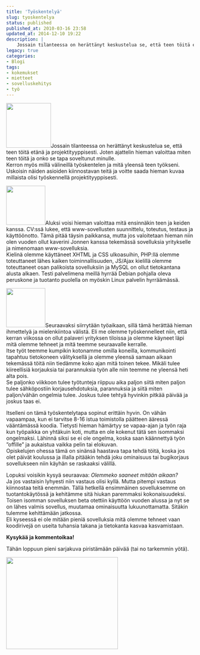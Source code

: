 ```yaml
---
title: 'Työskentelyä'
slug: tyoskentelya
status: published
published_at: 2010-03-16 23:58
updated_at: 2014-12-10 19:22
description: |
    Jossain tilanteessa on herättänyt keskustelua se, että teen töitä etänä ja projektityyppisesti. Joten ajattelin hieman valoittaa miten teen töitä ja onko se tapa soveltunut minulle. Kerron myös millä välineillä työskentelen ja mitä yleensä teen työkseni. Uskoisin näiden asioiden kiinnostavan teitä ja voitte saada hieman kuvaa millaista olisi työskennellä projektityyppisesti. Aluksi voisi hieman valoittaa mitä ensinnäkin… Jatka lukemista Työskentelyä
legacy: true
categories:
- Blogi
tags:
- kokemukset
- mietteet
- sovelluskehitys
- työ
---
```


<p><img loading="lazy" decoding="async" class="size-thumbnail wp-image-966 alignleft" title="Work" src="https://cdn.markokaartinen.net/uploads/2010/03/admin-150x150.png" alt="" width="120" height="120" />Jossain tilanteessa on herättänyt keskustelua se, että teen töitä etänä ja projektityyppisesti. Joten ajattelin hieman valoittaa miten teen töitä ja onko se tapa soveltunut minulle.<br />
Kerron myös millä välineillä työskentelen ja mitä yleensä teen työkseni. Uskoisin näiden asioiden kiinnostavan teitä ja voitte saada hieman kuvaa millaista olisi työskennellä projektityyppisesti.</p>
<p><img loading="lazy" decoding="async" class="alignright size-thumbnail wp-image-351" title="code" src="https://cdn.markokaartinen.net/uploads/2008/12/995000_46458615-150x150.jpg" alt="" width="105" height="105" />Aluksi voisi hieman valoittaa mitä ensinnäkin teen ja keiden kanssa. CV:ssä lukee, että www-sovellusten suunnittelu, toteutus, testaus ja käyttöönotto. Tämä pitää täysin paikkansa, mutta jos valoitetaan hieman niin olen vuoden ollut kaverini Jonnen kanssa tekemässä sovelluksia yritykselle ja nimenomaan www-sovelluksia.<br />
Kielinä olemme käyttäneet XHTML ja CSS ulkoasuihin, PHP:llä olemme toteuttaneet lähes kaiken toiminnallisuuden, JS/Ajax kielillä olemme toteuttaneet osan palikoista sovelluksiin ja MySQL on ollut tietokantana alusta alkaen. Testi palvelimena meillä hyrrää Debian pohjalla oleva peruskone ja tuotanto puolella on myöskin Linux palvelin hyrräämässä.</p>
<p><img loading="lazy" decoding="async" class="alignright size-thumbnail wp-image-976" title="Kello" src="https://cdn.markokaartinen.net/uploads/2010/03/dali-clock-500x500-150x150.jpg" alt="" width="105" height="105" />Seuraavaksi siirrytään työaikaan, sillä tämä herättää hieman ihmettelyä ja mielenkiintoa välistä. Eli me olemme työskennelleet niin, että kerran viikossa on ollut palaveri yrityksen tiloissa ja olemme käyneet läpi mitä olemme tehneet ja mitä teemme seuraavalle kerralle.<br />
Itse työt teemme kumpikin kotonamme omilla koneilla, kommunikointi tapahtuu tietokoneen välityksellä ja olemme yleensä samaan aikaan tekemässä töitä niin tiedämme koko ajan mitä toinen tekee. Mikäli tulee kiireellisiä korjauksia tai parannuksia työn alle niin teemme ne yleensä heti alta pois.<br />
Se paljonko viikkoon tulee työtunteja riippuu aika paljon siitä miten paljon tulee sähköpostiin korjausehdotuksia, parannuksia ja siitä miten paljon/vähän ongelmia tulee. Joskus tulee tehtyä hyvinkin pitkää päivää ja joskus taas ei.</p>
<p>Itselleni on tämä työskentelytapa sopinut erittäin hyvin. On vähän vapaampaa, kun ei tarvitse 8-16 istua toimistolla päätteen ääressä vääntämässä koodia. Tietysti hieman hämärtyy se vapaa-ajan ja työn raja kun työpaikka on yhtäkuin koti, mutta en ole kokenut tätä sen isommaksi ongelmaksi. Lähinnä siksi se ei ole ongelma, koska saan käännettyä työn &#8221;offille&#8221; ja aukaistua vaikka pelin tai elokuvan.<br />
Opiskelujen ohessa tämä on sinänsä haastava tapa tehdä töitä, koska jos olet päivät koulussa ja illalla pitääkin tehdä joku ominaisuus tai bugikorjaus sovellukseen niin käyhän se raskaaksi välillä.</p>
<p>Lopuksi voisikin kysyä seuraavaa: <em>Olemmeko saaneet mitään aikaan?</em><br />
Ja jos vastaisin lyhyesti niin vastaus olisi kyllä. Mutta pitempi vastaus kiinnostaa teitä enemmän. Tällä hetkellä ensimmäinen sovelluksemme on tuotantokäytössä ja kehitämme sitä hiukan paremmaksi kokonaisuudeksi. Toisen isomman sovelluksen beta otettiin käyttöön vuoden alussa ja nyt se on lähes valmis sovellus, muutamaa ominaisuutta lukuunottamatta. Sitäkin tulemme kehittämään jatkossa.<br />
Eli kyseessä ei ole mitään pieniä sovelluksia mitä olemme tehneet vaan koodirivejä on useita tuhansia takana ja tietokanta kasvaa kasvamistaan.</p>
<p><strong>Kysykää ja kommentoikaa!</strong></p>
<p>Tähän loppuun pieni sarjakuva piristämään päivää (tai no tarkemmin yötä).</p>
<p><a href="https://cdn.markokaartinen.net/uploads/2010/03/computer_workers.jpg"><img loading="lazy" decoding="async" class="size-medium wp-image-979 alignnone" title="computer_workers" src="https://cdn.markokaartinen.net/uploads/2010/03/computer_workers-300x247.jpg" alt="" width="300" height="247" /></a></p>
<div class="clear"></div>